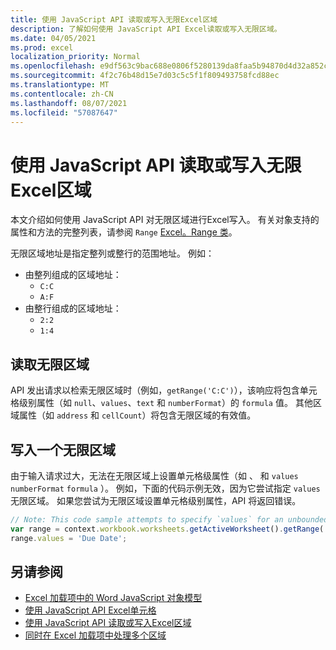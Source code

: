 ```yaml
---
title: 使用 JavaScript API 读取或写入无限Excel区域
description: 了解如何使用 JavaScript API Excel读取或写入无限区域。
ms.date: 04/05/2021
ms.prod: excel
localization_priority: Normal
ms.openlocfilehash: e9df563c9bac688e0806f5280139da8faa5b94870d4d32a852c919cd7fd03ad0
ms.sourcegitcommit: 4f2c76b48d15e7d03c5c5f1f809493758fcd88ec
ms.translationtype: MT
ms.contentlocale: zh-CN
ms.lasthandoff: 08/07/2021
ms.locfileid: "57087647"
---
```

# <a name="read-or-write-to-an-unbounded-range-using-the-excel-javascript-api"></a>使用 JavaScript API 读取或写入无限Excel区域

本文介绍如何使用 JavaScript API 对无限区域进行Excel写入。 有关对象支持的属性和方法的完整列表，请参阅 `Range` [Excel。Range 类](/javascript/api/excel/excel.range)。

无限区域地址是指定整列或整行的范围地址。 例如：

- 由整列组成的区域地址：<ul><li>`C:C`</li><li>`A:F`</li></ul>
- 由整行组成的区域地址：<ul><li>`2:2`</li><li>`1:4`</li></ul>

## <a name="read-an-unbounded-range"></a>读取无限区域

API 发出请求以检索无限区域时（例如，`getRange('C:C')`），该响应将包含单元格级别属性（如 `null`、`values`、`text` 和 `numberFormat`）的 `formula` 值。 其他区域属性（如 `address` 和 `cellCount`）将包含无限区域的有效值。

## <a name="write-to-an-unbounded-range"></a>写入一个无限区域

由于输入请求过大，无法在无限区域上设置单元格级属性（如 、 和 `values` `numberFormat` `formula` ）。 例如，下面的代码示例无效，因为它尝试指定 `values` 无限区域。 如果您尝试为无限区域设置单元格级别属性，API 将返回错误。

```js
// Note: This code sample attempts to specify `values` for an unbounded range, which is not a valid request. The sample will return an error. 
var range = context.workbook.worksheets.getActiveWorksheet().getRange('A:B');
range.values = 'Due Date';
```

## <a name="see-also"></a>另请参阅

- [Excel 加载项中的 Word JavaScript 对象模型](excel-add-ins-core-concepts.md)
- [使用 JavaScript API Excel单元格](excel-add-ins-cells.md)
- [使用 JavaScript API 读取或写入Excel区域](excel-add-ins-ranges-large.md)
- [ 同时在 Excel 加载项中处理多个区域 ](excel-add-ins-multiple-ranges.md)
